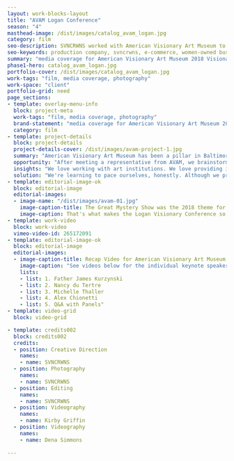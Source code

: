 ```yaml
---
layout: work-blocks-layout
title: "AVAM Logan Conference"
season: "4"
masthead-image: /dist/images/catalog_avam_logan.jpg
category: film
seo-description: SVNCRWNS worked with American Visionary Art Museum to produce media coverage for its annual Logan Visionary Conference.
seo-keywords: production company, svncrwns, e-commerce, women-owned businesses, creative team, consulting, business operations, launch my brand, manage my brand, photography, videography, special projects
summary: "media coverage for American Visionary Art Museum 2018 Visionary Conference"
phase1-hero: catalog_avam_logan.jpg
portfolio-cover: /dist/images/catalog_avam_logan.jpg
work-tags: "film, media coverage, photography"
work-space: "client"
portfolio-grid: need
page_sections:
- template: overlay-menu-info
  block: project-meta
  work-tags: "film, media coverage, photography"
  brand-statement: "media coverage for American Visionary Art Museum 2018 Visionary Conference"
  category: film
- template: project-details
  block: project-details
  project-details-cover: /dist/images/avam-project-1.jpg
  summary: "American Visionary Art Museum has been a pillar in Baltimore, Maryland for over 20+ years. The museum's donors sponsor the Logan Visionary Conference every year inviting speakers to come and share insight on a particular theme that impacts art and community. This year's conference focused on the Two Worlds of Heaven: Science and Religion."
  opportunity: "After meeting a representative from AVAM, we brainstormed ways that we could impact the museum and its upcoming annual conference. We reviewed all digital assets from the previous conference and were tasked with completing media coverage."
  insights: "We love working with art institutions. We love providing impact on a large scale for big audiences to digest and enjoy. Although we were tasked with media coverage, we did an assessment of the museum's website presence and platform, communication channels and presence in the community. We were able to identify several opportunities to continue building our relationship with AVAM as well as some key opportunities to enhance the foundation that they've built and established in their 20+ years of existence."
  solution: "We're learning to pace ourselves, honestly. Although we presented some really exciting approaches to leveraging what the museum has already established - our work captured photo and video media coverage for the Logan Conference. One thing we learned from this experience was to continue pushing the needle forward, continue sharing ideas, and continue to move fearlessly with our clients and helping them grow their platforms and presence. The truth is we knew the scope of our work going into this partnership, but we are so driven by our abilities to add value in the art + cultural spaces, that we're willing to keep pitching ideas, even if they are outside of the scope, the budget or the client's ability to see what we see. We love what we do!"
- template: editorial-image-ok
  block: editorial-image
  editorial-images:
  - image-name: "/dist/images/avam-01.jpg"
    image-caption-title: The Great Mystery Show was the 2018 theme for the museum layout and curation
    image-caption: That's what makes the Logan Visionary Conference so unique.  American Visionary Art Museum creates a concept for their museum annually and the theme of the Logan Conference was an extension of the museum exhibit.  The speakers discussed the parallels of science and religion, and the museum touched on all kinds of topics from Math being a philosophy, quantum physics, astrology, scientology + more.  Check out the Recap video + Keynote Speakers.
- template: work-video
  block: work-video
  vimeo-video-id: 265172091
- template: editorial-image-ok
  block: editorial-image
  editorial-images:
  - image-caption-title: Recap Video for American Visionary Art Museum's 2018 Logan Visionary Conference
    image-caption: "See videos below for the individual keynote speakers:" 
    lists:
    - list: 1. Father James Kurzynski 
    - list: 2. Nancy du Tertre 
    - list: 3. Michelle Thaller 
    - list: 4. Alex Chionetti
    - list: 5. Q&A with Panels"
- template: video-grid
  block: video-grid

- template: credits002
  block: credits002
  credits:
  - position: Creative Direction
    names:
    - name: SVNCRWNS
  - position: Photography
    names:
    - name: SVNCRWNS
  - position: Editing
    names:
    - name: SVNCRWNS
  - position: Videography
    names:
    - name: Kirby Griffin
  - position: Videography
    names:
    - name: Dena Simmons
  
---
```



